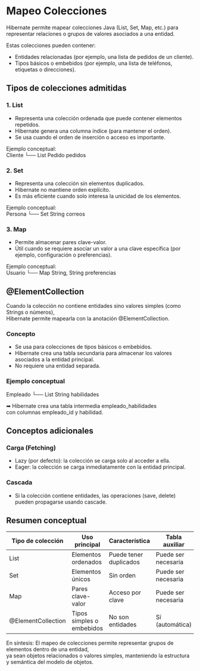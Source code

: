 # Mapeo Colecciones

Hibernate permite mapear colecciones Java (List, Set, Map, etc.) para representar relaciones o grupos de valores asociados a una entidad.

Estas colecciones pueden contener:

- Entidades relacionadas (por ejemplo, una lista de pedidos de un cliente).  
- Tipos básicos o embebidos (por ejemplo, una lista de teléfonos, etiquetas o direcciones).

## Tipos de colecciones admitidas

### 1. List

- Representa una colección ordenada que puede contener elementos repetidos.  
- Hibernate genera una columna índice (para mantener el orden).  
- Se usa cuando el orden de inserción o acceso es importante.

Ejemplo conceptual:  
Cliente
└── List Pedido pedidos

### 2. Set

- Representa una colección sin elementos duplicados.  
- Hibernate no mantiene orden explícito.  
- Es más eficiente cuando solo interesa la unicidad de los elementos.

Ejemplo conceptual:  
Persona
└── Set String correos

### 3. Map

- Permite almacenar pares clave-valor.  
- Útil cuando se requiere asociar un valor a una clave específica (por ejemplo, configuración o preferencias).  

Ejemplo conceptual:  
Usuario
└── Map String, String preferencias

## @ElementCollection

Cuando la colección no contiene entidades sino valores simples (como Strings o números),  
Hibernate permite mapearla con la anotación @ElementCollection.

### Concepto

- Se usa para colecciones de tipos básicos o embebidos.  
- Hibernate crea una tabla secundaria para almacenar los valores asociados a la entidad principal.  
- No requiere una entidad separada.

### Ejemplo conceptual

Empleado
└── List String habilidades

➡ Hibernate crea una tabla intermedia empleado_habilidades  
con columnas empleado_id y habilidad.

## Conceptos adicionales

### Carga (Fetching)

- Lazy (por defecto): la colección se carga solo al acceder a ella.  
- Eager: la colección se carga inmediatamente con la entidad principal.

### Cascada

- Si la colección contiene entidades, las operaciones (save, delete)  
  pueden propagarse usando cascade.

## Resumen conceptual

| Tipo de colección | Uso principal | Característica | Tabla auxiliar |
|-------------------|----------------|----------------|----------------|
| List | Elementos ordenados | Puede tener duplicados | Puede ser necesaria |
| Set | Elementos únicos | Sin orden | Puede ser necesaria |
| Map | Pares clave-valor | Acceso por clave | Puede ser necesaria |
| @ElementCollection | Tipos simples o embebidos | No son entidades | Sí (automática) |

En síntesis:
 El mapeo de colecciones permite representar grupos de elementos dentro de una entidad,  
 ya sean objetos relacionados o valores simples, manteniendo la estructura y semántica del modelo de objetos.
